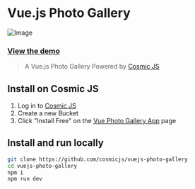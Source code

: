 # Vue.js Photo Gallery
![Image](https://cosmic-s3.imgix.net/c4747e70-785d-11e7-998b-6dbc6e078b76.jpg?w=1000)
### [View the demo](https://cosmicjs.com/apps/vuejs-photo-gallery)
> A Vue.js Photo Gallery Powered by [Cosmic JS](https://cosmicjs.com)

## Install on Cosmic JS
1. Log in to [Cosmic JS](https://cosmicjs.com/login)
2. Create a new Bucket
3. Click "Install Free" on the [Vue Photo Gallery App](https://cosmicjs.com/apps/vuejs-photo-gallery) page


## Install and run locally
``` bash
git clone https://github.com/cosmicjs/vuejs-photo-gallery
cd vuejs-photo-gallery
npm i
npm run dev
```

